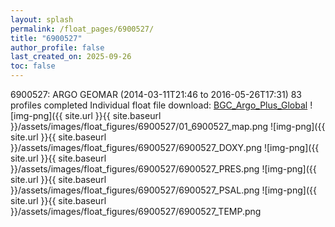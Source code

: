 ```yaml
---
layout: splash
permalink: /float_pages/6900527/
title: "6900527"
author_profile: false
last_created_on: 2025-09-26
toc: false
---
```

 
6900527: ARGO GEOMAR (2014-03-11T21:46 to 2016-05-26T17:31)
83 profiles completed
Individual float file download: [BGC_Argo_Plus_Global](https://ftp.soest.hawaii.edu/bgc_argo_plus/Individual_Floats/outliers_removed/6900527_Sprof_processed.nc)
![img-png]({{ site.url }}{{ site.baseurl }}/assets/images/float_figures/6900527/01_6900527_map.png
![img-png]({{ site.url }}{{ site.baseurl }}/assets/images/float_figures/6900527/6900527_DOXY.png
![img-png]({{ site.url }}{{ site.baseurl }}/assets/images/float_figures/6900527/6900527_PRES.png
![img-png]({{ site.url }}{{ site.baseurl }}/assets/images/float_figures/6900527/6900527_PSAL.png
![img-png]({{ site.url }}{{ site.baseurl }}/assets/images/float_figures/6900527/6900527_TEMP.png
